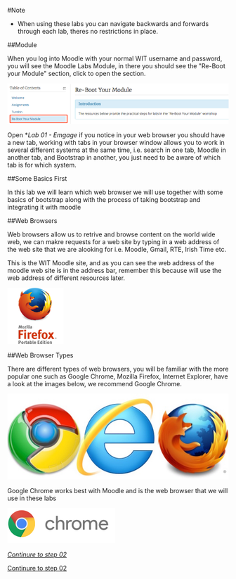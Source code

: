 #Note

- When using these labs you can navigate backwards and forwards through each lab, theres no restrictions in place.

##Module 

When you log into Moodle with your normal WIT username and password, you  will see the Moodle Labs Module, in there you should see the "Re-Boot your Module" section, click to open the section.

![](./img/06.png)

Open **Lab 01 - Emgage* if you notice in your web browser you should have a new tab, working with tabs in your browser window allows you to work in several different systems at the same time, i.e. search in one tab, Moodle in another tab, and Bootstrap in another, you just need to be aware of which tab is for which system.

##Some Basics First

In this lab we will learn which web browser we will use together with some basics of bootstrap along with the process of taking bootstrap and integrating it with moodle 

##Web Browsers

Web browsers allow us to retrive and browse content on the world wide web, we can makre requests for a web site by typing in a web address of the web site that we are alooking for i.e. Moodle, Gmail, RTE, Irish Time etc.

This is the WIT Moodle site, and as you can see the web address of the moodle web site is in the address bar, remember this because will use the web address of different resources later.

![](./img/02.png)

##Web Browser Types

There are different types of web browsers, you will be familiar with the more popular one such as Google Chrome, Mozilla Firefox, Internet Explorer, have a look at the images below, we recommend Google Chrome.

![](./img/04.png)

Google Chrome works best with Moodle and is the web browser that we will use in these labs

![](./img/03.png)

[*Continure to step 02*](http://conoron.github.io/bootstrap-moodle/topic01/book/index.html#/02)

<a href="http://conoron.github.io/bootstrap-moodle/topic01/book/index.html#/02" target="_blank">Continure to step 02</a>

